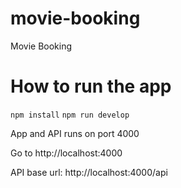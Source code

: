 # movie-booking
Movie Booking


# How to run the app

`npm install`
`npm run develop`

App and API runs on port 4000

Go to http://localhost:4000

API base url: http://localhost:4000/api